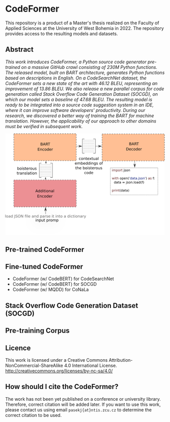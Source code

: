 # CodeFormer

This repository is a product of a Master's thesis realized on the Faculty of Applied Sciences at the University of West Bohemia in 2022. The repository provides access to the resulting models and datasets.

## Abstract
_This work introduces CodeFormer, a Python source code generator pre-trained on a massive GitHub crawl consisting of 230M Python functions. The released model, built on BART architecture, generates Python functions based on descriptions in English. On a CodeSearchNet dataset, the CodeFormer sets a new state of the art with 46.12 BLEU, representing an improvement of 13.86 BLEU. We also release a new parallel corpus for code generation called Stack Overflow Code Generation Dataset (SOCGD), on which our model sets a baseline of 47.68 BLEU. The resulting model is ready to be integrated into a source code suggestion system in an IDE, where it can improve software developers' productivity. During our research, we discovered a better way of training the BART for machine translation. However, the applicability of our approach to other domains must be verified in subsequent work._

![Visualization of the CodeFormer's architecture.](img/code_former_architecture_poster.png)

## Pre-trained CodeFormer

## Fine-tuned CodeFormer

- CodeFormer (w/ CodeBERT) for CodeSearchNet
- CodeFormer (w/ CodeBERT) for SOCGD
- CodeFormer (w/ MQDD) for CoNaLa

## Stack Overflow Code Generation Dataset (SOCGD)

## Pre-training Corpus

## Licence
This work is licensed under a Creative Commons Attribution-NonCommercial-ShareAlike 4.0 International License. http://creativecommons.org/licenses/by-nc-sa/4.0/

## How should I cite the CodeFormer? 

The work has not been yet published on a conference or university library. Therefore, correct citation will be added later. If you want to use this work, please contact us using email `pasekj{at}ntis.zcu.cz` to determine the correct citation to be used.
